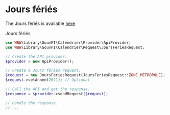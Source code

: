 Jours fériés
============

The Jours fériés is available [here](https://api.gouv.fr/documentation/jours-feries)

Jours fériés

```php
use WBW\Library\GouvPI\Calendrier\Provider\ApiProvider;
use WBW\Library\GouvPI\Calendrier\Request\JoursFeriesRequest;

// Create the API provider.
$provider = new ApiProvider();

// Create a Jours fériés request.
$request = new JoursFeriesRequest(JoursFeriesRequest::ZONE_METROPOLE);
$request->setAnnee(2021); // Optional

// Call the API and get the response.
$response = $provider->sendRequest($request);

// Handle the response.
// ...
```
